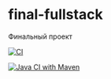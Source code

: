 # final-fullstack
Финальный проект



[![CI](https://github.com/VeselchakAndrew/final-fullstack/actions/workflows/ci.yml/badge.svg)](https://github.com/VeselchakAndrew/final-fullstack/actions/workflows/ci.yml)

[![Java CI with Maven](https://github.com/VeselchakAndrew/final-fullstack/actions/workflows/maven.yml/badge.svg)](https://github.com/VeselchakAndrew/final-fullstack/actions/workflows/maven.yml)
